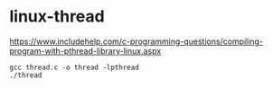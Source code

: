# linux-thread
https://www.includehelp.com/c-programming-questions/compiling-program-with-pthread-library-linux.aspx

```
gcc thread.c -o thread -lpthread
./thread

```
